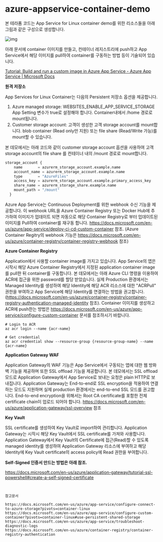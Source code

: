 # azure-appservice-container-demo



본 테라폼 코드는 App Service for Linux container demo를 위한 리소스들을 아래 그림과 같은 구성으로 생성합니다. 

![img](https://documents.lucid.app/documents/b5fd55d6-f54a-4cdd-9bd2-110a9a04cada/pages/mXwzAnnOLpm1?a=594&x=59&y=318&w=1635&h=715&store=1&accept=image%2F*&auth=LCA%2037fd2407bbb1514c115eac1e07d59da159d6a69f-ts%3D1608824497)

아래 문서에 container 이미지를 만들고, 컨테이너 레지스트리에 push하고 App Service에서 해당 이미지를 pull하여 container를 구동하는 방법 등이 기술되어 있습니다. 

[Tutorial: Build and run a custom image in Azure App Service - Azure App Service | Microsoft Docs](https://docs.microsoft.com/en-us/azure/app-service/tutorial-custom-container?pivots=container-linux)



**원격 저장소**

App Services for Linux Container는 다음의 Persistent 저장소 옵션을 제공합니다. 

1. Azure managed storage: WEBSITES_ENABLE_APP_SERVICE_STORAGE App Setting 변수가 true로 설정해야 합니다. Container내에서 /home 경로로 mount됩니다. 
2. Customer storage account: 고객이 생성한 고객 storage account를 mount합니다. blob container (Read only만 지원) 또는 file share (Read/Write 가능)를 mount할 수 있습니다.

본 데모에서는 아래 코드와 같이 customer storage account 옵션을 사용하여 고객 storage account의 file share 를 컨테이너 내의 /mount 경로로 mount합니다.  

``` Terraform
storage_account {
    name       = azurerm_storage_account.example.name
    account_name = azurerm_storage_account.example.name
    type       = "AzureFiles"
    access_key = azurerm_storage_account.example.primary_access_key
    share_name = azurerm_storage_share.example.name
    mount_path = "/mount"
  }
```

Azure App Service는 Continuous Deployment를 위한 webhook 수신 기능을 제공합니다. 이 webhook URL을 Azure Container Registry 또는 Docker Hub에 추가하여 이미지가 업데이트 되면 자동으로 해당 Container Registry로 부터 업데이트된 이미지를 Pull하여 container를 재구동 합니다. https://docs.microsoft.com/en-us/azure/app-service/deploy-ci-cd-custom-container 참조. (Azure Container Regitry의 webhook 기능은 https://docs.microsoft.com/en-us/azure/container-registry/container-registry-webhook 참조) 


**Azure Container Registry**

Application에서 사용할 container image를 가지고 있습니다. App Service의 앱은 시작시 해당 Azure Container Registry에서 지정된 application container image를 pull한 뒤 container를 구동합니다. 본 데모에서는 아래 Azure CLI 명령을 이용하여 ACR에 접근을 위한 password를 할당 받았습니다. 실제 Production 환경에서는 Managed Identity를 생성하여 해당 Identity에 해당 ACR 리소스에 대한 "ACRPull" 권한을 부여하고 App Service에 해당 Identity를 연결하는 방법을 권고합니다. (https://docs.microsoft.com/en-us/azure/container-registry/container-registry-authentication-managed-identity 참조). Container 이미지를 생성하고 ACR에 push한는 방법은 https://docs.microsoft.com/en-us/azure/app-service/configure-custom-container 문서를 참조하시기 바랍니다. 


```
# Login to ACR
az acr login --name {acr-name} 

# Get credential 
az acr credential show --resource-group {resource-group-name} --name {acr-name}
```


**Application Gateway WAF**

Application Gateway의 WAF 기능은 App Service에서 구동되는 앱에 대한 웹 방화벽 기능을 제공하며 또한 SSL offload 기능을 제공합니다. 본 데모에서는 SSL offload 모드로 Application Gateway에서 App Service로 보내는 요청은 plain HTTP로 보내집니다. Application Gateway는 End-to-end로 SSL encryption을 적용하여 연결하는 모드도 지원하며 실제 production 환경에서는 end-to-end SSL 모드를 권고합니다. End-to-end encryption을 위해서는 Root CA certificate를 포함한 전체 certificate chain이 업로드 되어야 합니다.  https://docs.microsoft.com/en-us/azure/application-gateway/ssl-overview 참조



**Key Vault**

SSL certificate를 생성하여 Key Vault로 import하여 관리합니다. Application Gateway는 시작시 해당 Key Vault에서 SSL certificate를 가져와 사용합니다. Application Gateway에서 Key Vault의 Certificate에 접근(Read)할 수 있도록 managed identity를 생성하여 Application Gateway 리소스에 부여하고 해당 Identity에 Key Vault certificate의 access policy에 Read 권한을 부여합니다. 


**Self-Signed 인증서 만드는 방법은 아래 참조.**

https://docs.microsoft.com/en-us/azure/application-gateway/tutorial-ssl-powershell#create-a-self-signed-certificate

 ```

 
참고문서

https://docs.microsoft.com/en-us/azure/app-service/configure-connect-to-azure-storage?pivots=container-linux
https://docs.microsoft.com/en-us/azure/app-service/configure-custom-container?pivots=container-linux#use-persistent-shared-storage
https://docs.microsoft.com/en-us/azure/app-service/troubleshoot-diagnostic-logs
https://docs.microsoft.com/en-us/azure/container-registry/container-registry-authentication


 ```



